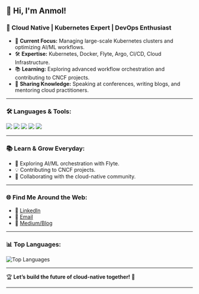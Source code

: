 ## 👋 Hi, I'm Anmol!  
### 🚀 Cloud Native | Kubernetes Expert | DevOps Enthusiast  

- 🎯 **Current Focus:** Managing large-scale Kubernetes clusters and optimizing AI/ML workflows.  
- 🛠️ **Expertise:** Kubernetes, Docker, Flyte, Argo, CI/CD, Cloud Infrastructure.  
- 📚 **Learning:** Exploring advanced workflow orchestration and contributing to CNCF projects.  
- 📝 **Sharing Knowledge:** Speaking at conferences, writing blogs, and mentoring cloud practitioners.  

---

### 🛠️ **Languages & Tools:**  
<p align="left">
  <img src="https://img.shields.io/badge/Kubernetes-326CE5?style=for-the-badge&logo=kubernetes&logoColor=white" />
  <img src="https://img.shields.io/badge/Docker-2496ED?style=for-the-badge&logo=docker&logoColor=white" />
  <img src="https://img.shields.io/badge/Flyte-FF9A00?style=for-the-badge" />
  <img src="https://img.shields.io/badge/GitHub_Actions-2088FF?style=for-the-badge&logo=github-actions&logoColor=white" />
  <img src="https://img.shields.io/badge/Python-3776AB?style=for-the-badge&logo=python&logoColor=white" />
</p>

---

### 📚 **Learn & Grow Everyday:**  
- 🌱 Exploring AI/ML orchestration with Flyte.  
- 💡 Contributing to CNCF projects.  
- 🤝 Collaborating with the cloud-native community.  

---

### 🌐 **Find Me Around the Web:**  
- 🔗 [LinkedIn](https://www.linkedin.com/in/yourprofile)  
- 📧 [Email](mailto:your@email.com)  
- 📝 [Medium/Blog](https://yourblog.com)  

---

### 📊 **Top Languages:**  
![Top Languages](https://github-readme-stats.vercel.app/api/top-langs/?username=byrant24&layout=compact&theme=radical)  

---

🏆 **Let’s build the future of cloud-native together!** 🚀

---
